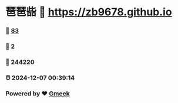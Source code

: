 # 琶琶啙 :link: https://zb9678.github.io 
### :page_facing_up: [83](https://zb9678.github.io/tag.html) 
### :speech_balloon: 2 
### :hibiscus: 244220 
### :alarm_clock: 2024-12-07 00:39:14 
### Powered by :heart: [Gmeek](https://github.com/Meekdai/Gmeek)
